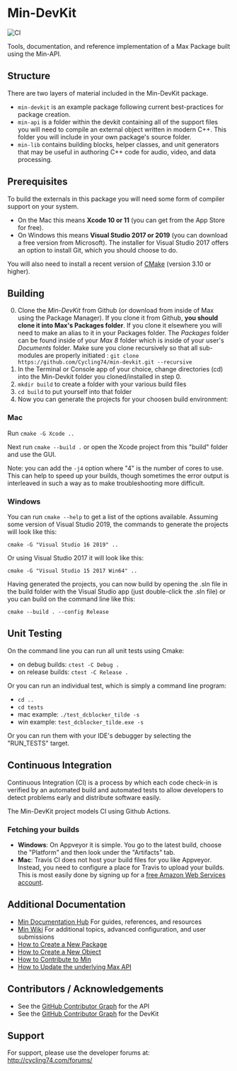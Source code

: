 # Min-DevKit
![CI](https://github.com/Cycling74/min-devkit/workflows/CI/badge.svg)

Tools, documentation, and reference implementation of a Max Package built using the Min-API.


## Structure

There are two layers of material included in the Min-DevKit package. 

* `min-devkit` is an example package following current best-practices for package creation.
* `min-api` is a folder within the devkit containing all of the support files you will need to compile an external object written in modern C++.  This folder you will include in your own package's source folder.
* `min-lib` contains building blocks, helper classes, and unit generators that may be useful in authoring  C++ code for audio, video, and data processing.


## Prerequisites

To build the externals in this package you will need some form of compiler support on your system. 

* On the Mac this means **Xcode 10 or 11** (you can get from the App Store for free). 
* On Windows this means **Visual Studio 2017 or 2019**  (you can download a free version from Microsoft). The installer for Visual Studio 2017 offers an option to install Git, which you should choose to do.

You will also need to install a recent version of [CMake](https://cmake.org/download/) (version 3.10 or higher).


## Building

0. Clone the *Min-DevKit* from Github (or download from inside of Max using the Package Manager). If you clone it from Github, **you should clone it into Max's Packages folder**. If you clone it elsewhere you will need to make an alias to it in your Packages folder.
   The *Packages* folder can be found inside of your *Max 8* folder which is inside of your user's *Documents* folder.
   Make sure you clone recursively so that all sub-modules are properly initiated : `git clone https://github.com/Cycling74/min-devkit.git --recursive`
1. In the Terminal or Console app of your choice, change directories (cd) into the Min-Devkit folder you cloned/installed in step 0.
2. `mkdir build` to create a folder with your various build files
3. `cd build` to put yourself into that folder
4. Now you can generate the projects for your choosen build environment:

### Mac 

Run `cmake -G Xcode ..`

Next run `cmake --build .` or open the Xcode project from this "build" folder and use the GUI.

Note: you can add the `-j4` option where "4" is the number of cores to use.  This can help to speed up your builds, though sometimes the error output is interleaved in such a way as to make troubleshooting more difficult.

### Windows

You can run `cmake --help` to get a list of the options available.  Assuming some version of Visual Studio 2019, the commands to generate the projects will look like this: 

`cmake -G "Visual Studio 16 2019" ..`

Or using Visual Studio 2017 it will look like this:

`cmake -G "Visual Studio 15 2017 Win64" ..`

Having generated the projects, you can now build by opening the .sln file in the build folder with the Visual Studio app (just double-click the .sln file) or you can build on the command line like this:

`cmake --build . --config Release`



## Unit Testing

On the command line you can run all unit tests using Cmake:

* on debug builds: `ctest -C Debug .`
* on release builds: `ctest -C Release .`

Or you can run an individual test, which is simply a command line program:

* `cd ..`
* `cd tests`
* mac example: `./test_dcblocker_tilde -s`
* win example: `test_dcblocker_tilde.exe -s`

Or you can run them with your IDE's debugger by selecting the "RUN_TESTS" target.


## Continuous Integration

Continuous Integration (CI) is a process by which each code check-in is verified by an automated build and automated tests to allow developers to detect problems early and distribute software easily.

The Min-DevKit project models CI using Github Actions.


### Fetching your builds

* **Windows**: On Appveyor it is simple.  You go to the latest build, choose the "Platform" and then look under the "Artifacts" tab.
* **Mac**: Travis CI does not host your build files for you like Appveyor. Instead, you need to configure a place for Travis to upload your builds. This is most easily done by signing up for a [free Amazon Web Services account](http://aws.amazon.com/free/).


## Additional Documentation

* [Min Documentation Hub](http://cycling74.github.io/min-devkit/) For guides, references, and resources
* [Min Wiki](https://github.com/Cycling74/min-devkit/wiki) For additional topics, advanced configuration, and user submissions
* [How to Create a New Package](./HowTo-NewPackage.md)
* [How to Create a New Object](./HowTo-NewObject.md)
* [How to Contribute to Min](./HowTo-Contribute.md)
* [How to Update the underlying Max API](./HowTo-UpdateTheAPI.md)



## Contributors / Acknowledgements

* See the [GitHub Contributor Graph](https://github.com/Cycling74/min-api/graphs/contributors) for the API
* See the [GitHub Contributor Graph](https://github.com/Cycling74/min-devkit/graphs/contributors) for the DevKit

## Support

For support, please use the developer forums at:
http://cycling74.com/forums/
